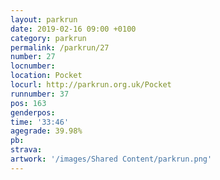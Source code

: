 ```yaml
---
layout: parkrun
date: 2019-02-16 09:00 +0100
category: parkrun
permalink: /parkrun/27
number: 27
locnumber: 
location: Pocket
locurl: http://parkrun.org.uk/Pocket
runnumber: 37
pos: 163
genderpos: 
time: '33:46'
agegrade: 39.98%
pb: 
strava: 
artwork: '/images/Shared Content/parkrun.png'
---
```

